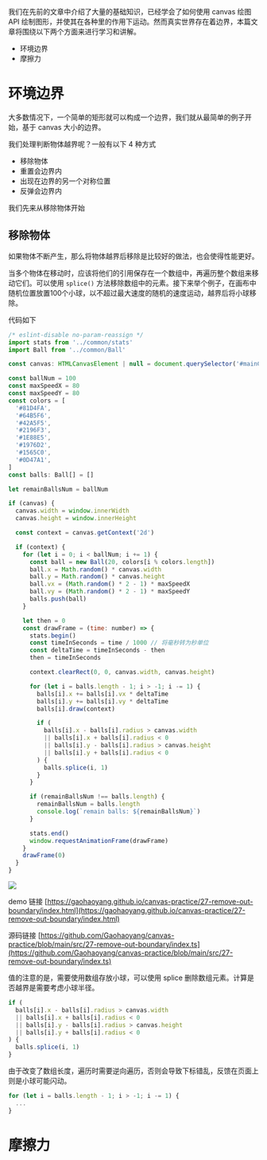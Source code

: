 我们在先前的文章中介绍了大量的基础知识，已经学会了如何使用 canvas 绘图 API 绘制图形，并使其在各种里的作用下运动。然而真实世界存在着边界，本篇文章将围绕以下两个方面来进行学习和讲解。

- 环境边界
- 摩擦力

# 环境边界

大多数情况下，一个简单的矩形就可以构成一个边界，我们就从最简单的例子开始，基于 canvas 大小的边界。

我们处理判断物体越界呢？一般有以下 4 种方式

- 移除物体
- 重置会边界内
- 出现在边界的另一个对称位置
- 反弹会边界内

我们先来从移除物体开始

## 移除物体

如果物体不断产生，那么将物体越界后移除是比较好的做法，也会使得性能更好。

当多个物体在移动时，应该将他们的引用保存在一个数组中，再遍历整个数组来移动它们。可以使用 `splice()` 方法移除数组中的元素。接下来举个例子，在画布中随机位置放置100个小球，以不超过最大速度的随机的速度运动，越界后将小球移除。

代码如下

```js
/* eslint-disable no-param-reassign */
import stats from '../common/stats'
import Ball from '../common/Ball'

const canvas: HTMLCanvasElement | null = document.querySelector('#mainCanvas')

const ballNum = 100
const maxSpeedX = 80
const maxSpeedY = 80
const colors = [
  '#81D4FA',
  '#64B5F6',
  '#42A5F5',
  '#2196F3',
  '#1E88E5',
  '#1976D2',
  '#1565C0',
  '#0D47A1',
]
const balls: Ball[] = []

let remainBallsNum = ballNum

if (canvas) {
  canvas.width = window.innerWidth
  canvas.height = window.innerHeight

  const context = canvas.getContext('2d')

  if (context) {
    for (let i = 0; i < ballNum; i += 1) {
      const ball = new Ball(20, colors[i % colors.length])
      ball.x = Math.random() * canvas.width
      ball.y = Math.random() * canvas.height
      ball.vx = (Math.random() * 2 - 1) * maxSpeedX
      ball.vy = (Math.random() * 2 - 1) * maxSpeedY
      balls.push(ball)
    }

    let then = 0
    const drawFrame = (time: number) => {
      stats.begin()
      const timeInSeconds = time / 1000 // 将毫秒转为秒单位
      const deltaTime = timeInSeconds - then
      then = timeInSeconds

      context.clearRect(0, 0, canvas.width, canvas.height)

      for (let i = balls.length - 1; i > -1; i -= 1) {
        balls[i].x += balls[i].vx * deltaTime
        balls[i].y += balls[i].vy * deltaTime
        balls[i].draw(context)

        if (
          balls[i].x - balls[i].radius > canvas.width
          || balls[i].x + balls[i].radius < 0
          || balls[i].y - balls[i].radius > canvas.height
          || balls[i].y + balls[i].radius < 0
        ) {
          balls.splice(i, 1)
        }
      }

      if (remainBallsNum !== balls.length) {
        remainBallsNum = balls.length
        console.log(`remain balls: ${remainBallsNum}`)
      }

      stats.end()
      window.requestAnimationFrame(drawFrame)
    }
    drawFrame(0)
  }
}
```

![](https://gw.alicdn.com/imgextra/i2/O1CN01TSECuB1xbBfxaQWu1_!!6000000006461-1-tps-683-417.gif)

demo 链接 [https://gaohaoyang.github.io/canvas-practice/27-remove-out-boundary/index.html](https://gaohaoyang.github.io/canvas-practice/27-remove-out-boundary/index.html)

源码链接 [https://github.com/Gaohaoyang/canvas-practice/blob/main/src/27-remove-out-boundary/index.ts](https://github.com/Gaohaoyang/canvas-practice/blob/main/src/27-remove-out-boundary/index.ts)

值的注意的是，需要使用数组存放小球，可以使用 splice 删除数组元素。计算是否越界是需要考虑小球半径。

```js
if (
  balls[i].x - balls[i].radius > canvas.width
  || balls[i].x + balls[i].radius < 0
  || balls[i].y - balls[i].radius > canvas.height
  || balls[i].y + balls[i].radius < 0
) {
  balls.splice(i, 1)
}
```

由于改变了数组长度，遍历时需要逆向遍历，否则会导致下标错乱，反馈在页面上则是小球可能闪动。

```js
for (let i = balls.length - 1; i > -1; i -= 1) {
  ...
}
```

# 摩擦力
